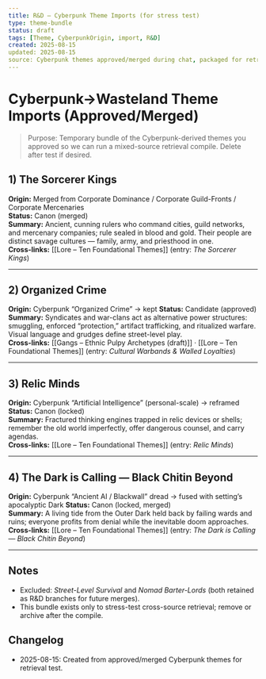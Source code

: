 ```yaml
---
title: R&D – Cyberpunk Theme Imports (for stress test)
type: theme-bundle
status: draft
tags: [Theme, CyberpunkOrigin, import, R&D]
created: 2025-08-15
updated: 2025-08-15
source: Cyberpunk themes approved/merged during chat, packaged for retrieval stress test
---
```


# Cyberpunk→Wasteland Theme Imports (Approved/Merged)

> Purpose: Temporary bundle of the Cyberpunk-derived themes you approved so we can run a mixed-source retrieval compile. Delete after test if desired.

## 1) The Sorcerer Kings
**Origin:** Merged from Corporate Dominance / Corporate Guild-Fronts / Corporate Mercenaries  
**Status:** Canon (merged)  
**Summary:** Ancient, cunning rulers who command cities, guild networks, and mercenary companies; rule sealed in blood and gold. Their people are distinct savage cultures — family, army, and priesthood in one.  
**Cross-links:** [[Lore – Ten Foundational Themes]] (entry: *The Sorcerer Kings*)

---

## 2) Organized Crime
**Origin:** Cyberpunk “Organized Crime” → kept
**Status:** Candidate (approved)  
**Summary:** Syndicates and war-clans act as alternative power structures: smuggling, enforced “protection,” artifact trafficking, and ritualized warfare. Visual language and grudges define street-level play.  
**Cross-links:** [[Gangs – Ethnic Pulpy Archetypes (draft)]] · [[Lore – Ten Foundational Themes]] (entry: *Cultural Warbands & Walled Loyalties*)

---

## 3) Relic Minds
**Origin:** Cyberpunk “Artificial Intelligence” (personal-scale) → reframed
**Status:** Canon (locked)  
**Summary:** Fractured thinking engines trapped in relic devices or shells; remember the old world imperfectly, offer dangerous counsel, and carry agendas.  
**Cross-links:** [[Lore – Ten Foundational Themes]] (entry: *Relic Minds*)

---

## 4) The Dark is Calling — Black Chitin Beyond
**Origin:** Cyberpunk “Ancient AI / Blackwall” dread → fused with setting’s apocalyptic Dark
**Status:** Canon (locked, merged)  
**Summary:** A living tide from the Outer Dark held back by failing wards and ruins; everyone profits from denial while the inevitable doom approaches.  
**Cross-links:** [[Lore – Ten Foundational Themes]] (entry: *The Dark is Calling — Black Chitin Beyond*)

---

## Notes
- Excluded: *Street-Level Survival* and *Nomad Barter-Lords* (both retained as R&D branches for future merges).  
- This bundle exists only to stress-test cross-source retrieval; remove or archive after the compile.

## Changelog
- 2025-08-15: Created from approved/merged Cyberpunk themes for retrieval test.
